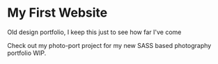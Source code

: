 # My First Website
Old design portfolio, I keep this just to see how far I've come

Check out my photo-port project for my new SASS based photography portfolio WIP. 
